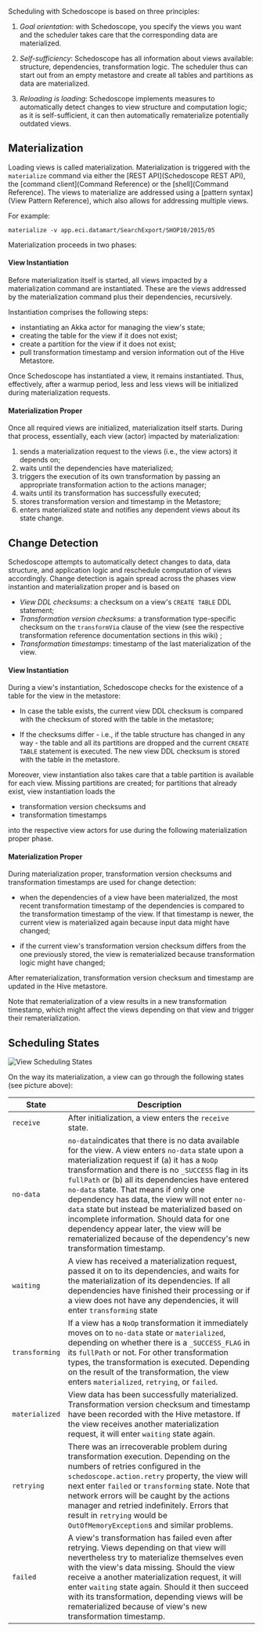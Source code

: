 Scheduling with Schedoscope is based on three principles:

1. _Goal orientation_: with Schedoscope, you specify the views you want and the scheduler takes care that the corresponding data are materialized.

2. _Self-sufficiency_: Schedoscope has all information about views available: structure, dependencies, transformation logic. The scheduler thus can start out from an empty metastore and create all tables and partitions as data are materialized.

3. _Reloading is loading_: Schedoscope implements measures to automatically detect changes to view structure and computation logic; as it is self-sufficient, it can then automatically rematerialize potentially outdated views.

## Materialization

Loading views is called materialization. Materialization is triggered with the `materialize` command via either the [REST API](Schedoscope REST API), the [command client](Command Reference) or the [shell](Command Reference). The views to materialize are addressed using a [pattern syntax](View Pattern Reference), which also allows for addressing multiple views.

For example:

    materialize -v app.eci.datamart/SearchExport/SHOP10/2015/05

Materialization proceeds in two phases:

#### View Instantiation

Before materialization itself is started, all views impacted by a materialization command are instantiated. These are the views addressed by the materialization command plus their dependencies, recursively.

Instantiation comprises the following steps:
- instantiating an Akka actor for managing the view's state;
- creating the table for the view if it does not exist;
- create a partition for the view if it does not exist;
- pull transformation timestamp and version information out of the Hive Metastore.

Once Schedoscope has instantiated a view, it remains instantiated. Thus, effectively, after a warmup period, less and less views will be initialized during materialization requests.

#### Materialization Proper

Once all required views are initialized, materialization itself starts. During that process, essentially, each view (actor) impacted by materialization:

1. sends a materialization request to the views (i.e., the view actors) it depends on;
2. waits until the dependencies have materialized;
3. triggers the execution of its own transformation by passing an appropriate transformation action to the actions manager;
4. waits until its transformation has successfully executed;
5. stores transformation version and timestamp in the Metastore;
6. enters materialized state and notifies any dependent views about its state change.

## Change Detection

Schedoscope attempts to automatically detect changes to data, data structure, and application logic and reschedule computation of views accordingly. Change detection is again spread across the phases view instantion and materialization proper and is based on

- _View DDL checksums_: a checksum on a view's `CREATE TABLE` DDL statement;
- _Transformation version checksums_: a transformation type-specific checksum on the `transformVia` clause of the view (see the respective transformation reference documentation sections in this wiki) ;
- _Transformation timestamps_: timestamp of the last materialization of the view.

#### View Instantiation

During a view's instantiation, Schedoscope checks for the existence of a table for the view in the metastore:

- In case the table exists, the current view DDL checksum is compared with the checksum of stored with the table in the metastore; 

- If the checksums differ - i.e., if the table structure has changed in any way - the table and all its partitions are dropped and the current `CREATE TABLE` statement is executed. The new view DDL checksum is stored with the table in the metastore.

Moreover, view instantiation also takes care that a table partition is available for each view. Missing partitions are created; for partitions that already exist, view instantiation loads the 

- transformation version checksums and
- transformation timestamps 

into the respective view actors for use during the following materialization proper phase.

#### Materialization Proper

During materialization proper, transformation version checksums and transformation timestamps are used for change detection:

- when the dependencies of a view have been materialized, the most recent transformation timestamp of the dependencies is compared to the transformation timestamp of the view. If that timestamp is newer, the current view is materialized again because input data might have changed;

- if the current view's transformation version checksum differs from the one previously stored, the view is rematerialized because transformation logic might have changed;

After rematerialization, transformation version checksum and timestamp are updated in the Hive metastore.

Note that rematerialization of a view results in a new transformation timestamp, which might affect the views depending on that view and trigger their rematerialization.

## Scheduling States

![View Scheduling States](https://github.com/ottogroup/schedoscope/blob/master/schedoscope-tutorial/docs/pictures/scheduling%20states.png)

On the way its materialization, a view can go through the following states (see picture above):

| State | Description |
|-------|-------------|
| `receive` | After initialization, a view enters the `receive` state. |  
| `no-data`| `no-data`indicates that there is no data available for the view. A view enters `no-data` state upon a materialization request if (a) it has a `NoOp` transformation and there is no `_SUCCESS` flag in its `fullPath` or  (b) all its dependencies have entered `no-data` state. That means if only one dependency has data, the view will not enter `no-data` state but instead be materialized based on incomplete information. Should data for one dependency appear later, the view will be rematerialized because of the dependency's new transformation timestamp. |
| `waiting` | A view has received a materialization request, passed it on to its dependencies, and waits for the materialization of its dependencies. If all dependencies have finished their processing or if a view does not have any dependencies, it will enter `transforming` state |
| `transforming` |  If a view has a `NoOp` transformation it immediately moves on to `no-data` state or `materialized`, depending on whether there is a `_SUCCESS_FLAG` in its `fullPath` or not. For other transformation types, the transformation is executed. Depending on the result of the transformation, the view enters `materialized`, `retrying`, or `failed`.|
| `materialized` | View data has been successfully materialized. Transformation version checksum and timestamp have been recorded with the Hive metastore. If the view receives another materialization request, it will enter `waiting` state again. | 
| `retrying` | There was an irrecoverable problem during transformation execution. Depending on the numbers of retries configured in the `schedoscope.action.retry` property, the view will next enter `failed` or `transforming` state. Note that network errors will be caught by the actions manager and retried indefinitely. Errors that result in `retrying` would be `OutOfMemoryException`s and similar problems. |
| `failed` | A view's transformation has failed even after retrying. Views depending on that view will nevertheless try to materialize themselves even with the view's data missing. Should the view receive a another materialization request, it will enter `waiting` state again. Should it then succeed with its transformation, depending views will be rematerialized because of view's new transformation timestamp. |
